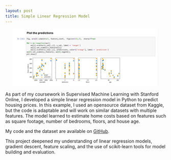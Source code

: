 ```yaml
---
layout: post
title: Simple Linear Regression Model
---
```

<div align="center">
  <img src="https://raw.githubusercontent.com/katforrest/katforrest.github.io/master/assets/img/Linear Regression Screenshot.png" alt="Fig 1" width="90%">
</div>

As part of my coursework in Supervised Machine Learning with Stanford Online, I developed a simple linear regression model in Python to predict housing prices. 
In this example, I used an opensource dataset from Kaggle, but the code is adaptable and will work on similar datasets with multiple features. The model learned to estimate home costs based on features such as square footage, number of bedrooms, floors, and house age.

My code and the dataset are available on [GitHub](https://github.com/katforrest/Statistics-Fundamentals).

This project deepened my understanding of linear regression models, gradient descent, feature scaling, and the use of scikit-learn tools for model building and evaluation.
